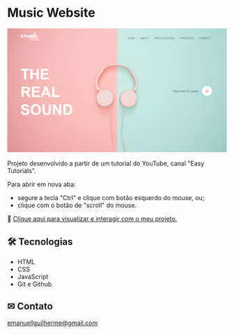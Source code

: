 # Music Website

![preview](./.github/preview.png)

Projeto desenvolvido a partir de um tutorial do YouTube, canal "Easy Tutorials".

Para abrir em nova aba:

- segure a tecla "Ctrl" e clique com botão esquerdo do mouse, ou;
- clique com o botão de "scroll" do mouse.

🔗 [Clique aqui para visualizar e interagir com o meu projeto.](https://guilhermeemanuell.github.io/music-website/)

## 🛠 Tecnologias

- HTML
- CSS
- JavaScript
- Git e Github

## ✉ Contato

emanuellguilherme@gmail.com

